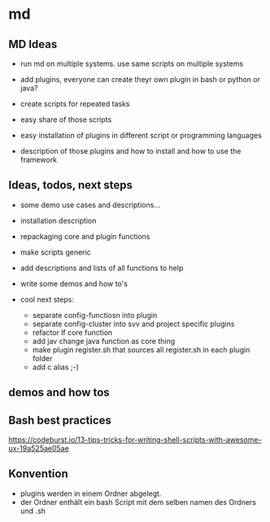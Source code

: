 # md

## MD Ideas

- run md on multiple systems. use same scripts on multiple systems
- add plugins, everyone can create theyr own plugin in bash or python or java?


- create scripts for repeated tasks
- easy share of those scripts
- easy installation of plugins in different script or programming languages
- description of those plugins and how to install and how to use the framework


## Ideas, todos, next steps

- some demo use cases and descriptions...
- installation description
- repackaging core and plugin functions
- make scripts generic
- add descriptions and lists of all functions to help
- write some demos and how to's

- cool next steps: 
  -  separate config-functiosn into plugin 
  -  separate config-cluster into svv and project specific plugins
  -  refactor lf core function
  -  add jav change java function as core thing
  -  make plugin register.sh that sources all register.sh in each plugin folder
  -  add c alias ;-) 

## demos and how tos
 

## Bash best practices 
https://codeburst.io/13-tips-tricks-for-writing-shell-scripts-with-awesome-ux-19a525ae05ae


## Konvention
- plugins werden in einem Ordner abgelegt.
- der Ordner enthält ein bash Script mit dem selben namen des Ordners und .sh 
